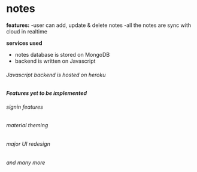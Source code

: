 # notes
**features:**
-user can add, update & delete notes
-all the notes are sync with cloud in realtime

**services used**
- notes database is stored on MongoDB
- backend is written on Javascript
###### Javascript backend is hosted on heroku

***Features yet to be implemented***
###### signin features
###### material theming 
###### major UI redesign
###### and many more

